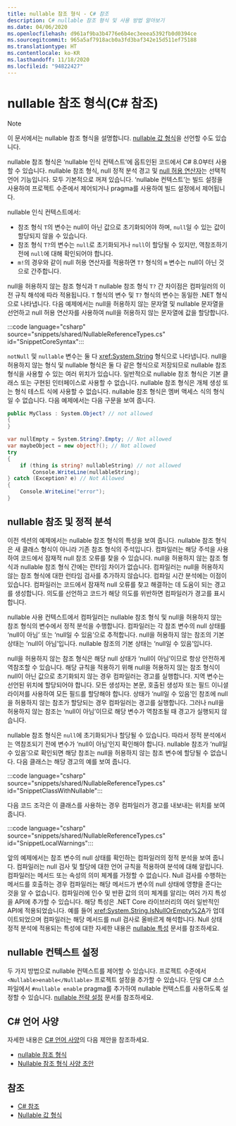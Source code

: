 ```yaml
---
title: nullable 참조 형식 - C# 참조
description: C# nullable 참조 형식 및 사용 방법 알아보기
ms.date: 04/06/2020
ms.openlocfilehash: d961af9ba3b4776e6b4ec3eeea5392fb0d0394ce
ms.sourcegitcommit: 965a5af7918acb0a3fd3baf342e15d511ef75188
ms.translationtype: HT
ms.contentlocale: ko-KR
ms.lasthandoff: 11/18/2020
ms.locfileid: "94822427"
---
```

# <a name="nullable-reference-types-c-reference"></a>nullable 참조 형식(C# 참조)

> [!NOTE]
> 이 문서에서는 nullable 참조 형식을 설명합니다. [nullable 값 형식](nullable-value-types.md)을 선언할 수도 있습니다.

nullable 참조 형식은 ‘nullable 인식 컨텍스트’에 옵트인된 코드에서 C# 8.0부터 사용할 수 있습니다.  nullable 참조 형식, null 정적 분석 경고 및 [null 허용 연산자](../operators/null-forgiving.md)는 선택적 언어 기능입니다. 모두 기본적으로 꺼져 있습니다. ‘nullable 컨텍스트’는 빌드 설정을 사용하여 프로젝트 수준에서 제어되거나 pragma를 사용하여 빌드 설정에서 제어됩니다. 

 nullable 인식 컨텍스트에서:

- 참조 형식 `T`의 변수는 null이 아닌 값으로 초기화되어야 하며, `null`일 수 있는 값이 할당되지 않을 수 있습니다.
- 참조 형식 `T?`의 변수는 `null`로 초기화되거나 `null`이 할당될 수 있지만, 역참조하기 전에 `null`에 대해 확인되어야 합니다.
- `m!`의 경우와 같이 null 허용 연산자를 적용하면 `T?` 형식의 `m` 변수는 null이 아닌 것으로 간주합니다.

null을 허용하지 않는 참조 형식과 `T` nullable 참조 형식 `T?` 간 차이점은 컴파일러의 이전 규칙 해석에 따라 적용됩니다. `T` 형식의 변수 및 `T?` 형식의 변수는 동일한 .NET 형식으로 나타냅니다. 다음 예제에서는 null을 허용하지 않는 문자열 및 nullable 문자열을 선언하고 null 허용 연산자를 사용하여 null을 허용하지 않는 문자열에 값을 할당합니다.

:::code language="csharp" source="snippets/shared/NullableReferenceTypes.cs" id="SnippetCoreSyntax":::

`notNull` 및 `nullable` 변수는 둘 다 <xref:System.String> 형식으로 나타냅니다. null을 허용하지 않는 형식 및 nullable 형식은 둘 다 같은 형식으로 저장되므로 nullable 참조 형식을 사용할 수 있는 여러 위치가 있습니다. 일반적으로 nullable 참조 형식은 기본 클래스 또는 구현된 인터페이스로 사용할 수 없습니다. nullable 참조 형식은 개체 생성 또는 형식 테스트 식에 사용할 수 없습니다. nullable 참조 형식은 멤버 액세스 식의 형식일 수 없습니다. 다음 예제에서는 다음 구문을 보여 줍니다.

```csharp
public MyClass : System.Object? // not allowed
{
}

var nullEmpty = System.String?.Empty; // Not allowed
var maybeObject = new object?(); // Not allowed
try
{
    if (thing is string? nullableString) // not allowed
        Console.WriteLine(nullableString);
} catch (Exception? e) // Not Allowed
{
    Console.WriteLine("error");
}
```

## <a name="nullable-references-and-static-analysis"></a>nullable 참조 및 정적 분석

이전 섹션의 예제에서는 nullable 참조 형식의 특성을 보여 줍니다. nullable 참조 형식은 새 클래스 형식이 아니라 기존 참조 형식의 주석입니다. 컴파일러는 해당 주석을 사용하여 코드에서 잠재적 null 참조 오류를 찾을 수 있습니다. null을 허용하지 않는 참조 형식과 nullable 참조 형식 간에는 런타임 차이가 없습니다. 컴파일러는 null을 허용하지 않는 참조 형식에 대한 런타임 검사를 추가하지 않습니다. 컴파일 시간 분석에는 이점이 있습니다. 컴파일러는 코드에서 잠재적 null 오류를 찾고 해결하는 데 도움이 되는 경고를 생성합니다. 의도를 선언하고 코드가 해당 의도를 위반하면 컴파일러가 경고를 표시합니다.

nullable 사용 컨텍스트에서 컴파일러는 nullable 참조 형식 및 null을 허용하지 않는 참조 형식의 변수에서 정적 분석을 수행합니다. 컴파일러는 각 참조 변수의 null 상태를 ‘null이 아님’ 또는 ‘null일 수 있음’으로 추적합니다.   null을 허용하지 않는 참조의 기본 상태는 ‘null이 아님’입니다.  nullable 참조의 기본 상태는 ‘null일 수 있음’입니다. 

null을 허용하지 않는 참조 형식은 해당 null 상태가 ‘null이 아님’이므로 항상 안전하게 역참조할 수 있습니다.  해당 규칙을 적용하기 위해 null을 허용하지 않는 참조 형식이 null이 아닌 값으로 초기화되지 않는 경우 컴파일러는 경고를 실행합니다. 지역 변수는 선언된 위치에 할당되어야 합니다. 모든 생성자는 본문, 호출된 생성자 또는 필드 이니셜라이저를 사용하여 모든 필드를 할당해야 합니다. 상태가 ‘null일 수 있음’인 참조에 null을 허용하지 않는 참조가 할당되는 경우 컴파일러는 경고를 실행합니다.  그러나 null을 허용하지 않는 참조는 ‘null이 아님’이므로 해당 변수가 역참조될 때 경고가 실행되지 않습니다. 

nullable 참조 형식은 `null`에 초기화되거나 할당될 수 있습니다. 따라서 정적 분석에서는 역참조되기 전에 변수가 ‘null이 아님’인지 확인해야 합니다.  nullable 참조가 ‘null일 수 있음’으로 확인되면 해당 참조는 null을 허용하지 않는 참조 변수에 할당될 수 없습니다.  다음 클래스는 해당 경고의 예를 보여 줍니다.

:::code language="csharp" source="snippets/shared/NullableReferenceTypes.cs" id="SnippetClassWithNullable":::

다음 코드 조각은 이 클래스를 사용하는 경우 컴파일러가 경고를 내보내는 위치를 보여 줍니다.

:::code language="csharp" source="snippets/shared/NullableReferenceTypes.cs" id="SnippetLocalWarnings":::

앞의 예제에서는 참조 변수의 null 상태를 확인하는 컴파일러의 정적 분석을 보여 줍니다. 컴파일러는 null 검사 및 할당에 대한 언어 규칙을 적용하여 분석에 대해 알립니다.  컴파일러는 메서드 또는 속성의 의미 체계를 가정할 수 없습니다. Null 검사를 수행하는 메서드를 호출하는 경우 컴파일러는 해당 메서드가 변수의 null 상태에 영향을 준다는 것을 알 수 없습니다. 컴파일러에 인수 및 반환 값의 의미 체계를 알리는 여러 가지 특성을 API에 추가할 수 있습니다. 해당 특성은 .NET Core 라이브러리의 여러 일반적인 API에 적용되었습니다. 예를 들어 <xref:System.String.IsNullOrEmpty%2A>가 업데이트되었으며 컴파일러는 해당 메서드를 null 검사로 올바르게 해석합니다. Null 상태 정적 분석에 적용되는 특성에 대한 자세한 내용은 [nullable 특성](../attributes/nullable-analysis.md) 문서를 참조하세요.

## <a name="setting-the-nullable-context"></a>nullable 컨텍스트 설정

두 가지 방법으로 nullable 컨텍스트를 제어할 수 있습니다. 프로젝트 수준에서 `<Nullable>enable</Nullable>` 프로젝트 설정을 추가할 수 있습니다. 단일 C# 소스 파일에서 `#nullable enable` pragma를 추가하여 nullable 컨텍스트를 사용하도록 설정할 수 있습니다. [nullable 전략 설정](../../nullable-migration-strategies.md) 문서를 참조하세요.

## <a name="c-language-specification"></a>C# 언어 사양

자세한 내용은 [C# 언어 사양](~/_csharplang/spec/introduction.md)의 다음 제안을 참조하세요.

- [nullable 참조 형식](~/_csharplang/proposals/csharp-8.0/nullable-reference-types.md)
- [Nullable 참조 형식 사양 초안](~/_csharplang/proposals/csharp-9.0/nullable-reference-types-specification.md)

## <a name="see-also"></a>참조

- [C# 참조](../index.md)
- [Nullable 값 형식](nullable-value-types.md)
